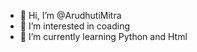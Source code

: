 - 👋 Hi, I’m @ArudhutiMitra
- 👀 I’m interested in coading
- 🌱 I’m currently learning Python and Html


<!---
ArudhutiMitra/ArudhutiMitra is a ✨ special ✨ repository because its `README.md` (this file) appears on your GitHub profile.
You can click the Preview link to take a look at your changes.
--->
